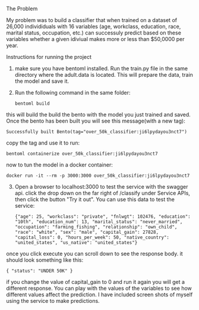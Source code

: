 The Problem

My problem was to build a classifier that when trained on a dataset of 26,000 individiduals with 16 variables (age, workclass, education, race,
marital status, occupation, etc.) can successuly predict based on these variables whether a given idiviual makes more or less than $50,0000 per year.


Instructions for running the project

1. make sure you have bentoml installed.  Run the train.py file in the same directory where the adult.data is located.  This will prepare the data, 
 train the model and save it.

2. Run the following command in the same folder:

    `bentoml build`
  
  this will build the build the bento with the model you just trained and saved. Once the bento has been built you will see this message(with a new tag):
    
    Successfully built Bento(tag="over_50k_classifier:ji6lpydayou3nct7")
    
  copy the tag and use it to run:
  
    bentoml containerize over_50k_classifier:ji6lpydayou3nct7
    
  now to tun the model in a docker container:
  
    docker run -it --rm -p 3000:3000 over_50k_classifier:ji6lpydayou3nct7
    
 3. Open a browser to localhost:3000 to test the service with the swagger api.  click the drop down on the far right of /classify under
    Service APIs, then click the button "Try it out".  You can use this data to test the service:
    
    ``{"age": 25,
 "workclass": "private",
 "fnlwgt": 102476,
 "education": "10th",
 "education_num": 13,
 "marital_status": "never_married",
 "occupation": "farming_fishing",
 "relationship": "own_child",
 "race": "white",
 "sex": "male",
 "capital_gain": 27828,
 "capital_loss": 0,
 "hours_per_week": 50,
 "native_country": "united_states",
 "us_native": "united_states"}``
 
   once you click execute you can scroll down to see the response body.  it should look something like this:
  
  ``{
  "status": "UNDER 50K"
}``

  if you change the value of capital_gain to 0 and run it again you will get a different response.  You can play with the values of the
  variables to see how different values affect the prediction. I have included screen shots of myself using the service to make predictions.


  
    
  
    
  
  


